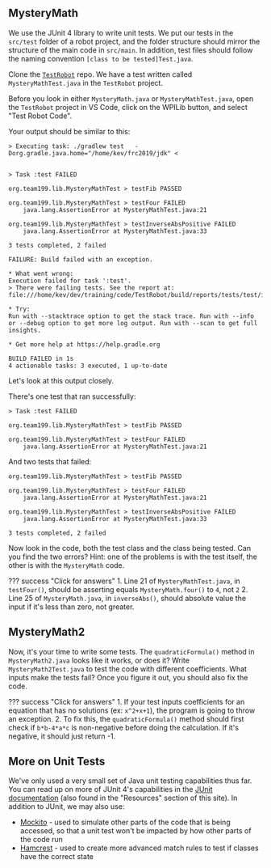 ## MysteryMath

We use the JUnit 4 library to write unit tests. We put our tests in the `src/test` folder of a robot project, and the folder structure should mirror the structure of the main code in `src/main`. In addition, test files should follow the naming convention `[class to be tested]Test.java`.

Clone the [`TestRobot`](https://github.com/DeepBlueRobotics/TestRobot) repo. We have a test written called `MysteryMathTest.java` in the `TestRobot` project.

Before you look in either `MysteryMath.java` or `MysteryMathTest.java`, open the `TestRobot` project in VS Code, click on the WPILib button, and select "Test Robot Code". 

Your output should be similar to this:
```
> Executing task: ./gradlew test   -Dorg.gradle.java.home="/home/kev/frc2019/jdk" <


> Task :test FAILED

org.team199.lib.MysteryMathTest > testFib PASSED

org.team199.lib.MysteryMathTest > testFour FAILED
    java.lang.AssertionError at MysteryMathTest.java:21

org.team199.lib.MysteryMathTest > testInverseAbsPositive FAILED
    java.lang.AssertionError at MysteryMathTest.java:33

3 tests completed, 2 failed

FAILURE: Build failed with an exception.

* What went wrong:
Execution failed for task ':test'.
> There were failing tests. See the report at: file:///home/kev/dev/training/code/TestRobot/build/reports/tests/test/index.html

* Try:
Run with --stacktrace option to get the stack trace. Run with --info or --debug option to get more log output. Run with --scan to get full insights.

* Get more help at https://help.gradle.org

BUILD FAILED in 1s
4 actionable tasks: 3 executed, 1 up-to-date
```

Let's look at this output closely.

There's one test that ran successfully:
```hl_lines="3"
> Task :test FAILED

org.team199.lib.MysteryMathTest > testFib PASSED

org.team199.lib.MysteryMathTest > testFour FAILED
    java.lang.AssertionError at MysteryMathTest.java:21
```

And two tests that failed:
```hl_lines="3 6"
org.team199.lib.MysteryMathTest > testFib PASSED

org.team199.lib.MysteryMathTest > testFour FAILED
    java.lang.AssertionError at MysteryMathTest.java:21

org.team199.lib.MysteryMathTest > testInverseAbsPositive FAILED
    java.lang.AssertionError at MysteryMathTest.java:33

3 tests completed, 2 failed
```

Now look in the code, both the test class and the class being tested. Can you find the two errors? Hint: one of the problems is with the test itself, the other is with the `MysteryMath` code.

??? success "Click for answers"
    1. Line 21 of `MysteryMathTest.java`, in `testFour()`, should be asserting equals `MysteryMath.four()` to `4`, not `2`
    2. Line 25 of `MysteryMath.java`, in `inverseAbs()`, should absolute value the input if it's less than zero, not greater.

## MysteryMath2

Now, it's your time to write some tests. The `quadraticFormula()` method in `MysteryMath2.java` looks like it works, or does it? Write `MysteryMath2Test.java` to test the code with different coefficients. What inputs make the tests fail? Once you figure it out, you should also fix the code.

??? success "Click for answers"
    1. If your test inputs coefficients for an equation that has no solutions (ex: `x^2+x+1`), the program is going to throw an exception.
    2. To fix this, the `quadraticFormula()` method should first check if `b*b-4*a*c` is non-negative before doing the calculation. If it's negative, it should just return -1.

## More on Unit Tests
We've only used a very small set of Java unit testing capabilities thus far. You can read up on more of JUnit 4's capabilities in the [JUnit documentation](https://junit.org/junit4/javadoc/latest/index.html) (also found in the "Resources" section of this site). In addition to JUnit, we may also use:

- [Mockito](https://site.mockito.org/) - used to simulate other parts of the code that is being accessed, so that a unit test won't be impacted by how other parts of the code run
- [Hamcrest](http://hamcrest.org/JavaHamcrest/tutorial) - used to create more advanced match rules to test if classes have the correct state